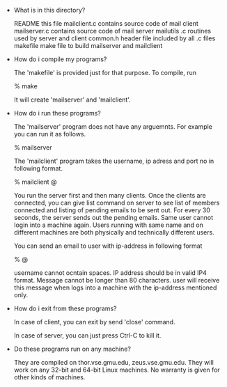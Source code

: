 * What is in this directory? 

  README           this file
  mailclient.c     contains source code of mail client
  mailserver.c     contains source code of mail server
  mailutils .c     routines used by server and client
  common.h         header file included by all .c files
  makefile         make file to build mailserver and mailclient

* How do i compile my programs? 

  The 'makefile' is provided just for that purpose. To compile, run

    % make

  It will create 'mailserver' and 'mailclient'.

* How do i run these programs? 

  The 'mailserver' program does not have any arguemnts. 
  For example you can run it as follows.

    % mailserver
 
  The 'mailclient' program takes the username, ip adress and port no in
  following format.

    % mailclient <user>@<ip-addr> <port>

  You run the server first and then many clients. Once the clients are
  connected, you can give list command on server to see list of members
  connected and listing of pending emails to be sent out. For every 30
  seconds, the server sends out the pending emails. Same user cannot login
  into a machine again. Users running with same name and on different
  machines are both physically and technically different users.
  
  You can send an email to user with ip-address in following format
  
  	% <user>@<ip-addr> <message>
  	
  username cannot ocntain spaces. IP address should be in valid IP4
  format. Message cannot be longer than 80 characters. user will receive
  this message when logs into a machine with the ip-address mentioned
  only.

* How do i exit from these programs? 

  In  case of  client, you can exit by send 'close' command.

  In case of server, you can just press Ctrl-C to kill it. 

* Do these programs run on any machine? 

  They are compiled on thor.vse.gmu.edu, zeus.vse.gmu.edu. They will
  work on any 32-bit and 64-bit Linux machines. No warranty is given for
  other kinds of machines.
  